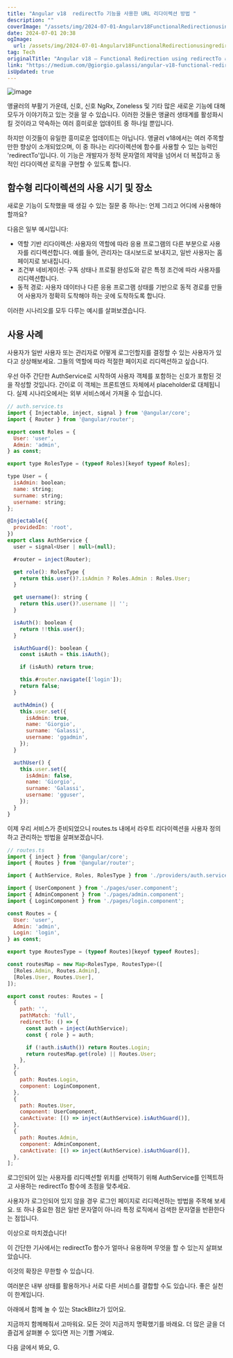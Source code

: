 ```yaml
---
title: "Angular v18  redirectTo 기능을 사용한 URL 리다이렉션 방법 "
description: ""
coverImage: "/assets/img/2024-07-01-Angularv18FunctionalRedirectionusingredirectTo_0.png"
date: 2024-07-01 20:38
ogImage:
  url: /assets/img/2024-07-01-Angularv18FunctionalRedirectionusingredirectTo_0.png
tag: Tech
originalTitle: "Angular v18 — Functional Redirection using redirectTo 🔥🚀"
link: "https://medium.com/@giorgio.galassi/angular-v18-functional-redirection-using-redirectto-10c853d9d837"
isUpdated: true
---
```


![image](/assets/img/2024-07-01-Angularv18FunctionalRedirectionusingredirectTo_0.png)

앵귤러의 부활기 가운데, 신호, 신호 NgRx, Zoneless 및 기타 많은 새로운 기능에 대해 모두가 이야기하고 있는 것을 알 수 있습니다. 이러한 것들은 앵귤러 생태계를 활성화시킬 것이라고 약속하는 여러 흥미로운 업데이트 중 하나일 뿐입니다.

하지만 이것들이 유일한 흥미로운 업데이트는 아닙니다. 앵귤러 v18에서는 여러 주목할만한 향상이 소개되었으며, 이 중 하나는 리다이렉션에 함수를 사용할 수 있는 능력인 'redirectTo'입니다. 이 기능은 개발자가 정적 문자열의 제약을 넘어서 더 복잡하고 동적인 리다이렉션 로직을 구현할 수 있도록 합니다.

## 함수형 리다이렉션의 사용 시기 및 장소

<!-- cozy-coder - 수평 -->

<ins class="adsbygoogle"
     style="display:block"
     data-ad-client="ca-pub-4877378276818686"
     data-ad-slot="1107185301"
     data-ad-format="auto"
     data-full-width-responsive="true"></ins>

<script>
     (adsbygoogle = window.adsbygoogle || []).push({});
</script>

새로운 기능이 도착했을 때 생길 수 있는 질문 중 하나는: 언제 그리고 어디에 사용해야 할까요?

다음은 일부 예시입니다:

- 역할 기반 리다이렉션: 사용자의 역할에 따라 응용 프로그램의 다른 부분으로 사용자를 리디렉션합니다. 예를 들어, 관리자는 대시보드로 보내지고, 일반 사용자는 홈페이지로 보내집니다.
- 조건부 네비게이션: 구독 상태나 프로필 완성도와 같은 특정 조건에 따라 사용자를 리디렉션합니다.
- 동적 경로: 사용자 데이터나 다른 응용 프로그램 상태를 기반으로 동적 경로를 만들어 사용자가 정확히 도착해야 하는 곳에 도착하도록 합니다.

이러한 시나리오를 모두 다루는 예시를 살펴보겠습니다.

<!-- cozy-coder - 수평 -->

<ins class="adsbygoogle"
     style="display:block"
     data-ad-client="ca-pub-4877378276818686"
     data-ad-slot="1107185301"
     data-ad-format="auto"
     data-full-width-responsive="true"></ins>

<script>
     (adsbygoogle = window.adsbygoogle || []).push({});
</script>

## 사용 사례

사용자가 일반 사용자 또는 관리자로 어떻게 로그인할지를 결정할 수 있는 사용자가 있다고 상상해보세요. 그들의 역할에 따라 적절한 페이지로 리디렉션하고 싶습니다.

우선 아주 간단한 AuthService로 시작하여 사용자 객체를 포함하는 신호가 포함된 것을 작성할 것입니다. 간이로 이 객체는 프론트엔드 자체에서 placeholder로 대체됩니다. 실제 시나리오에서는 외부 서비스에서 가져올 수 있습니다.

```js
// auth.service.ts
import { Injectable, inject, signal } from '@angular/core';
import { Router } from '@angular/router';

export const Roles = {
  User: 'user',
  Admin: 'admin',
} as const;

export type RolesType = (typeof Roles)[keyof typeof Roles];

type User = {
  isAdmin: boolean;
  name: string;
  surname: string;
  username: string;
};

@Injectable({
  providedIn: 'root',
})
export class AuthService {
  user = signal<User | null>(null);

  #router = inject(Router);

  get role(): RolesType {
    return this.user()?.isAdmin ? Roles.Admin : Roles.User;
  }

  get username(): string {
    return this.user()?.username || '';
  }

  isAuth(): boolean {
    return !!this.user();
  }

  isAuthGuard(): boolean {
    const isAuth = this.isAuth();

    if (isAuth) return true;

    this.#router.navigate(['login']);
    return false;
  }

  authAdmin() {
    this.user.set({
      isAdmin: true,
      name: 'Giorgio',
      surname: 'Galassi',
      username: 'ggadmin',
    });
  }

  authUser() {
    this.user.set({
      isAdmin: false,
      name: 'Giorgio',
      surname: 'Galassi',
      username: 'gguser',
    });
  }
}
```

<!-- cozy-coder - 수평 -->

<ins class="adsbygoogle"
     style="display:block"
     data-ad-client="ca-pub-4877378276818686"
     data-ad-slot="1107185301"
     data-ad-format="auto"
     data-full-width-responsive="true"></ins>

<script>
     (adsbygoogle = window.adsbygoogle || []).push({});
</script>

이제 우리 서비스가 준비되었으니 routes.ts 내에서 라우트 리다이렉션을 사용자 정의하고 관리하는 방법을 살펴보겠습니다.

```js
// routes.ts
import { inject } from '@angular/core';
import { Routes } from '@angular/router';

import { AuthService, Roles, RolesType } from './providers/auth.service';

import { UserComponent } from './pages/user.component';
import { AdminComponent } from './pages/admin.component';
import { LoginComponent } from './pages/login.component';

const Routes = {
  User: 'user',
  Admin: 'admin',
  Login: 'login',
} as const;

export type RoutesType = (typeof Routes)[keyof typeof Routes];

const routesMap = new Map<RolesType, RoutesType>([
  [Roles.Admin, Routes.Admin],
  [Roles.User, Routes.User],
]);

export const routes: Routes = [
  {
    path: '',
    pathMatch: 'full',
    redirectTo: () => {
      const auth = inject(AuthService);
      const { role } = auth;

      if (!auth.isAuth()) return Routes.Login;
      return routesMap.get(role) || Routes.User;
    },
  },
  {
    path: Routes.Login,
    component: LoginComponent,
  },
  {
    path: Routes.User,
    component: UserComponent,
    canActivate: [() => inject(AuthService).isAuthGuard()],
  },
  {
    path: Routes.Admin,
    component: AdminComponent,
    canActivate: [() => inject(AuthService).isAuthGuard()],
  },
];
```

로그인되어 있는 사용자를 리디렉션할 위치를 선택하기 위해 AuthService를 인젝트하고 사용하는 redirectTo 함수에 초점을 맞추세요.

사용자가 로그인되어 있지 않을 경우 로그인 페이지로 리디렉션하는 방법을 주목해 보세요. 또 하나 중요한 점은 일반 문자열이 아니라 특정 로직에서 검색한 문자열을 반환한다는 점입니다.

<!-- cozy-coder - 수평 -->

<ins class="adsbygoogle"
     style="display:block"
     data-ad-client="ca-pub-4877378276818686"
     data-ad-slot="1107185301"
     data-ad-format="auto"
     data-full-width-responsive="true"></ins>

<script>
     (adsbygoogle = window.adsbygoogle || []).push({});
</script>

이상으로 마치겠습니다!

이 간단한 기사에서는 redirectTo 함수가 얼마나 유용하며 무엇을 할 수 있는지 살펴보았습니다.

이것의 확장은 무한할 수 있습니다.

여러분은 내부 상태를 활용하거나 서로 다른 서비스를 결합할 수도 있습니다. 좋은 실천이 한계입니다.

<!-- cozy-coder - 수평 -->

<ins class="adsbygoogle"
     style="display:block"
     data-ad-client="ca-pub-4877378276818686"
     data-ad-slot="1107185301"
     data-ad-format="auto"
     data-full-width-responsive="true"></ins>

<script>
     (adsbygoogle = window.adsbygoogle || []).push({});
</script>

아래에서 함께 놀 수 있는 StackBlitz가 있어요.

지금까지 함께해줘서 고마워요. 모든 것이 지금까지 명확했기를 바래요.
더 많은 글을 더 즐겁게 살펴볼 수 있다면 저는 기쁠 거예요.

다음 글에서 봐요,
G.

